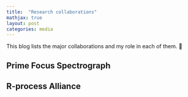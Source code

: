 ```yaml
---
title:  "Research collaborations"
mathjax: true
layout: post
categories: media
---
```


This blog lists the major collaborations and my role in each of them. :rocket:


## Prime Focus Spectrograph 


## R-process Alliance


